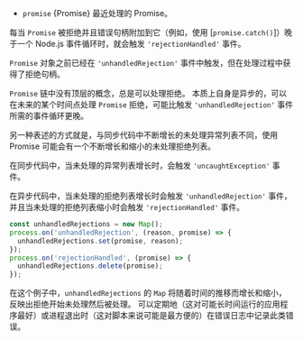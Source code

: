 <!-- YAML
added: v1.4.1
-->

* `promise` {Promise} 最近处理的 Promise。

每当 `Promise` 被拒绝并且错误句柄附加到它（例如，使用 [`promise.catch()`]）晚于一个 Node.js 事件循环时，就会触发 `'rejectionHandled'` 事件。

`Promise` 对象之前已经在 `'unhandledRejection'` 事件中触发，但在处理过程中获得了拒绝句柄。

`Promise` 链中没有顶层的概念，总是可以处理拒绝。
本质上自身是异步的，可以在未来的某个时间点处理 `Promise` 拒绝，可能比触发 `'unhandledRejection'` 事件所需的事件循环更晚。

另一种表述的方式就是，与同步代码中不断增长的未处理异常列表不同，使用 Promise 可能会有一个不断增长和缩小的未处理拒绝列表。

在同步代码中，当未处理的异常列表增长时，会触发 `'uncaughtException'` 事件。

在异步代码中，当未处理的拒绝列表增长时会触发 `'unhandledRejection'` 事件，并且当未处理的拒绝列表缩小时会触发 `'rejectionHandled'` 事件。

```js
const unhandledRejections = new Map();
process.on('unhandledRejection', (reason, promise) => {
  unhandledRejections.set(promise, reason);
});
process.on('rejectionHandled', (promise) => {
  unhandledRejections.delete(promise);
});
```

在这个例子中，`unhandledRejections` 的 `Map` 将随着时间的推移而增长和缩小，反映出拒绝开始未处理然后被处理。
可以定期地（这对可能长时间运行的应用程序最好）或进程退出时（这对脚本来说可能是最方便的）在错误日志中记录此类错误。

